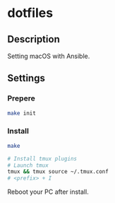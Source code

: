 # dotfiles

## Description

Setting macOS with Ansible.

## Settings

### Prepere

```bash
make init
```

### Install

```bash
make

# Install tmux plugins
# Launch tmux
tmux && tmux source ~/.tmux.conf
# <prefix> + I
```

Reboot your PC after install.
